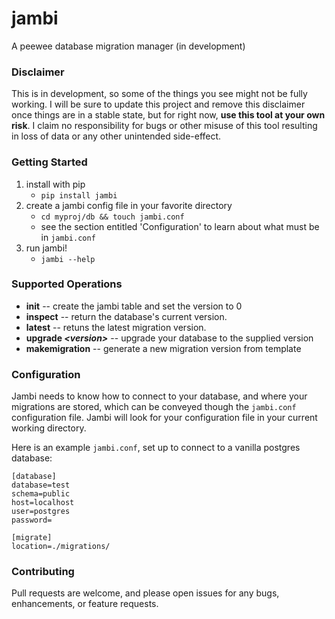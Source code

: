 # jambi
A peewee database migration manager (in development)

### Disclaimer
This is in development, so some of the things you see might not be fully working. I will be sure to update this project and remove this disclaimer once things are in a stable state, but for right now, **use this tool at your own risk**. I claim no responsibility for bugs or other misuse of this tool resulting in loss of data or any other unintended side-effect.

### Getting Started
1. install with pip
    * `pip install jambi`
2. create a jambi config file in your favorite directory
    * `cd myproj/db && touch jambi.conf`
	* see the section entitled 'Configuration' to learn about what must be in `jambi.conf`
2. run jambi!
    * `jambi --help`

### Supported Operations
* **init** -- create the jambi table and set the version to 0
* **inspect** -- return the database's current version.
* **latest** -- retuns the latest migration version.
* **upgrade _&lt;version&gt;_** -- upgrade your database to the supplied version
* **makemigration** -- generate a new migration version from template

### Configuration
Jambi needs to know how to connect to your database, and where your migrations are stored, which can be conveyed though the `jambi.conf` configuration file. Jambi will look for your configuration file in your current working directory.

Here is an example `jambi.conf`, set up to connect to a vanilla postgres database:
```
[database]
database=test
schema=public
host=localhost
user=postgres
password=

[migrate]
location=./migrations/
```

### Contributing
Pull requests are welcome, and please open issues for any bugs, enhancements, or feature requests.
